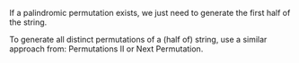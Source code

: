 
If a palindromic permutation exists, we just need to generate the first half of the string.

To generate all distinct permutations of a (half of) string, use a similar approach from: Permutations II or Next Permutation.

